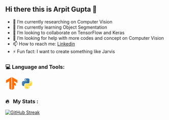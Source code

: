 ## Hi there this is Arpit Gupta 👋

- 🔭 I’m currently researching on Computer Vision
- 🌱 I’m currently learning Object Segmentation
- 👯 I’m looking to collaborate on TensorFlow and Keras
- 🤔 I’m looking for help with more codes and concept on Computer Vision
- 📫 How to reach me: [Linkedin](https://www.linkedin.com/in/arpitgupta76/)
- ⚡ Fun fact: I want to create something like Jarvis

### :computer: Language and Tools:
<div>
  <img src="https://github.com/devicons/devicon/blob/master/icons/tensorflow/tensorflow-original.svg" title="TensorFlow" alt="TensorFlow" width="40" height="40"/>&nbsp;
  <img src="https://github.com/devicons/devicon/blob/master/icons/python/python-original.svg" title="Python" alt="Python" width="40" height="40"/>&nbsp;
</div>

### 🔥 &nbsp; My Stats :
[![GitHub Streak](http://github-readme-streak-stats.herokuapp.com?user=arpitgupta06&theme=dark&background=000000)](https://git.io/streak-stats)
